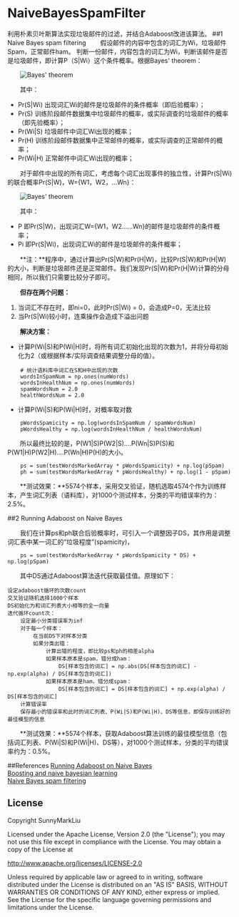 # NaiveBayesSpamFilter
利用朴素贝叶斯算法实现垃圾邮件的过滤，并结合Adaboost改进该算法。
##1 Naive Bayes spam filtering
&emsp;&emsp;假设邮件的内容中包含的词汇为Wi，垃圾邮件Spam，正常邮件ham。
判断一份邮件，内容包含的词汇为Wi，判断该邮件是否是垃圾邮件，即计算P（S|Wi）这个条件概率。根据Bayes' theorem：

&emsp;&emsp;![Bayes' theorem](https://upload.wikimedia.org/math/a/6/e/a6e7f8c521dcf018b6480a8967773ac3.png)

&emsp;&emsp;其中：

- Pr(S|Wi) 出现词汇Wi的邮件是垃圾邮件的条件概率（即后验概率）；
- Pr(S)    训练阶段邮件数据集中垃圾邮件的概率，或实际调查的垃圾邮件的概率（即先验概率）；
- Pr(Wi|S) 垃圾邮件中词汇Wi出现的概率；
- Pr(H)    训练阶段邮件数据集中正常邮件的概率，或实际调查的正常邮件的概率；
- Pr(Wi|H) 正常邮件中词汇Wi出现的概率；

&emsp;&emsp;对于邮件中出现的所有词汇，考虑每个词汇出现事件的独立性，计算Pr(S|Wi)的联合概率Pr(S|W)，W={W1，W2，...Wn}：

&emsp;&emsp;![Bayes' theorem](https://upload.wikimedia.org/math/f/1/d/f1d1c65ee72c294f1fc9b4eb156f5768.png)

&emsp;&emsp;其中：
- P        即Pr(S|W)，出现词汇W={W1，W2......Wn}的邮件是垃圾邮件的条件概率；
- Pi       即Pr(S|Wi)，出现词汇Wi的邮件是垃圾邮件的条件概率；

&emsp;&emsp;**注：**程序中，通过计算出Pr(S|W)和Pr(H|W)，比较Pr(S|W)和Pr(H|W)的大小，判断是垃圾邮件还是正常邮件。我们发现Pr(S|W)和Pr(H|W)计算的分母相同，所以我们只需要比较分子即可。

&emsp;&emsp;**但存在两个问题：**

1. 当词汇不存在时，即ni=0，此时Pr(S|Wi) = 0，会造成P=0，无法比较
2. 当Pr(S|Wi)较小时，连乘操作会造成下溢出问题

&emsp;&emsp;**解决方案：**
- 计算P(Wi|S)和P(Wi|H)时，将所有词汇初始化出现的次数为1，并将分母初始化为2（或根据样本/实际调查结果调整分母的值）。
```
    # 统计语料库中词汇在S和H中出现的次数
    wordsInSpamNum = np.ones(numWords)
    wordsInHealthNum = np.ones(numWords)
    spamWordsNum = 2.0
    healthWordsNum = 2.0
```
- 计算P(Wi|S)和P(Wi|H)时，对概率取对数
```
    pWordsSpamicity = np.log(wordsInSpamNum / spamWordsNum)
    pWordsHealthy = np.log(wordsInHealthNum / healthWordsNum)
```
&emsp;&emsp;所以最终比较的是，P(W1|S)P(W2|S)....P(Wn|S)P(S)和P(W1|H)P(W2|H)....P(Wn|H)P(H)的大小。
```
    ps = sum(testWordsMarkedArray * pWordsSpamicity) + np.log(pSpam)
    ph = sum(testWordsMarkedArray * pWordsHealthy) + np.log(1 - pSpam)
```
&emsp;&emsp;**测试效果：**5574个样本，采用交叉验证，随机选取4574个作为训练样本，产生词汇列表（语料库），对1000个测试样本，分类的平均错误率约为：2.5%。

##2 Running Adaboost on Naive Bayes

&emsp;&emsp;我们在计算ps和ph联合后验概率时，可引入一个调整因子DS，其作用是调整词汇表中某一词汇的“垃圾程度”(spamicity)，
```
    ps = sum(testWordsMarkedArray * pWordsSpamicity * DS) + np.log(pSpam)
```
&emsp;&emsp;其中DS通过Adaboost算法迭代获取最佳值。原理如下：
```
设定adaboost循环的次数count
交叉验证随机选择1000个样本
DS初始化为和词汇列表大小相等的全一向量
迭代循环count次：
    设定最小分类错误率为inf
    对于每一个样本：
        在当前DS下对样本分类
        如果分类出错：
            计算出错的程度，即比较ps和ph的相差alpha
            如果样本原本是spam，错分成ham：
                DS[样本包含的词汇] = np.abs(DS[样本包含的词汇] - np.exp(alpha) / DS[样本包含的词汇])
            如果样本原本是ham，错分成spam：
                DS[样本包含的词汇] = DS[样本包含的词汇] + np.exp(alpha) / DS[样本包含的词汇]
    计算错误率
    保存最小的错误率和此时的词汇列表、P(Wi|S)和P(Wi|H)、DS等信息，即保存训练好的最佳模型的信息
```
&emsp;&emsp;**测试效果：**5574个样本，获取Adaboost算法训练的最佳模型信息（包括词汇列表、P(Wi|S)和P(Wi|H)、DS等），对1000个测试样本，分类的平均错误率约为：0.5%。

##References
[Running Adaboost on Naive Bayes](http://web.cecs.pdx.edu/~mm/MachineLearningWinter2010/BoostingNaiveBayes.pdf)<br>
[Boosting and naive bayesian learning](http://pages.cs.wisc.edu/~dyer/cs540/handouts/elkan97boosting.pdf)<br>
[Naive Bayes spam filtering](https://en.wikipedia.org/wiki/Naive_Bayes_spam_filtering)<br>

## License
Copyright SunnyMarkLiu

Licensed under the Apache License, Version 2.0 (the "License");
you may not use this file except in compliance with the License.
You may obtain a copy of the License at

http://www.apache.org/licenses/LICENSE-2.0

Unless required by applicable law or agreed to in writing, software
distributed under the License is distributed on an "AS IS" BASIS,
WITHOUT WARRANTIES OR CONDITIONS OF ANY KIND, either express or implied.
See the License for the specific language governing permissions and
limitations under the License.
